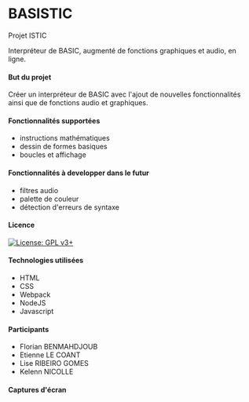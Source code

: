# BASISTIC
Projet ISTIC

Interpréteur de BASIC, augmenté de fonctions graphiques et audio, en ligne.

#### But du projet

Créer un interpréteur de BASIC avec l'ajout de nouvelles fonctionnalités ainsi que de fonctions audio et graphiques.

#### Fonctionnalités supportées

- instructions mathématiques
- dessin de formes basiques
- boucles et affichage

#### Fonctionnalités à developper dans le futur

- filtres audio
- palette de couleur
- détection d'erreurs de syntaxe

#### Licence

<a href="https://www.gnu.org/licenses/gpl-3.0"><img src="https://img.shields.io/badge/License-GPL%20v3%2B-blue.svg" alt="License: GPL v3+"></a>


#### Technologies utilisées

- HTML
- CSS
- Webpack
- NodeJS
- Javascript

#### Participants

- Florian BENMAHDJOUB
- Etienne LE COANT
- Lise RIBEIRO GOMES
- Kelenn NICOLLE

#### Captures d'écran
    
